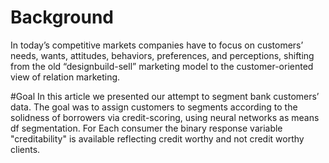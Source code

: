 # Background
In today’s competitive markets companies have to focus on customers’ needs, wants, attitudes, behaviors, preferences, and perceptions, shifting from the old “designbuild-sell” marketing model to the customer-oriented view of relation marketing.




#Goal
In this article we presented our attempt to segment bank  customers’ data. The goal was to assign customers to segments according to the solidness of borrowers via credit-scoring, using neural networks as means df segmentation. For Each consumer the binary response variable "creditability" is available reflecting credit worthy and not credit worthy clients.
